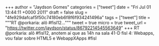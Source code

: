 
+++
author = "Jaydson Gomes"
categories = ["tweet"]
date = "Fri Jul 01 13:44:11 +0000 2011"
draft = false
slug = "4fe929dafcaf5f50c74180eb6f8f6f934241496a"
tags = ["tweet"]
title = """RT @porkaria: alô #fisl12..."""
tweet = true
micro = true
tweet_url = "https://twitter.com/jaydson/status/86792214545563649"
+++
RT @porkaria: alô #fisl12, anotem aí que as 14h na sala 41-D fisl 4: Webapps, vou falar sobre HTML5 e WebappXApps #fisl
